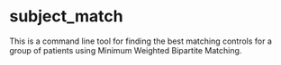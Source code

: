 subject_match
=============

This is a command line tool for finding the best matching controls for a group of patients using Minimum Weighted Bipartite Matching.
